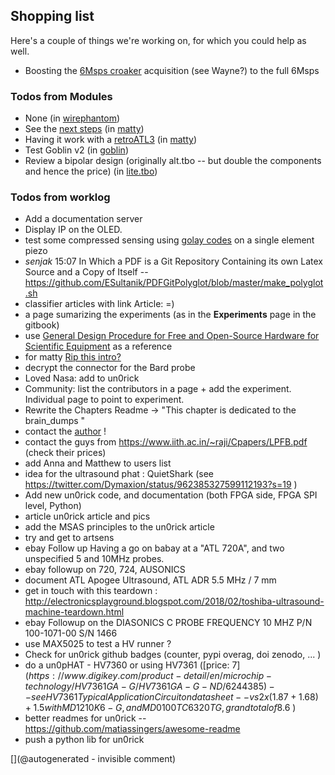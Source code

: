 ## Shopping list

Here's a couple of things we're working on, for which you could help as well.

* Boosting the [6Msps croaker](/retired/croaker/) acquisition (see Wayne?) to the full 6Msps 

### Todos from Modules
* None (in [wirephantom](/wirephantom/))
* See the <a href="/matty/nextsteps.md">next steps</a> (in [matty](/matty/))
* Having it work with a <a href="/retroATL3/">retroATL3</a> (in [matty](/matty/))
* Test Goblin v2 (in [goblin](/goblin/))
* Review a bipolar design (originally alt.tbo -- but double the components and hence the price) (in [lite.tbo](/lite.tbo/))


### Todos from worklog
* Add a documentation server
* Display IP on the OLED.
* test some compressed sensing using [golay codes](/include/20170325/PulseCode.pdf) on a single element piezo
* _senjak_ 15:07 In Which a PDF is a Git Repository Containing its own Latex Source and a Copy of Itself -- https://github.com/ESultanik/PDFGitPolyglot/blob/master/make_polyglot.sh
* classifier articles with link Article: =)
* a page sumarizing the experiments (as in the __Experiments__ page in the gitbook)
* use [General Design Procedure for Free and Open-Source Hardware for Scientific Equipment](http://www.mdpi.com/2411-9660/2/1/2/htm) as a reference
 * for matty [Rip this intro?](https://qspace.library.queensu.ca/bitstream/handle/1974/6235/Wall_Kieran_A_201012_PhD.pdf?sequence=1&isAllowed=y)
 * decrypt the connector for the Bard probe
* Loved Nasa: add to un0rick
* Community: list the contributors in a page + add the experiment. Individual page to point to experiment.
* Rewrite the Chapters Readme -> "This chapter is dedicated to the brain_dumps "
* contact the [author](https://repository.tudelft.nl/islandora/object/uuid%3A8784cc2b-10a1-47e7-a87f-ce25062d456f) !
* contact the guys from https://www.iith.ac.in/~raji/Cpapers/LPFB.pdf (check their prices)
* add Anna and Matthew to users list
 * idea for the ultrasound phat : QuietShark (see https://twitter.com/Dymaxion/status/962385327599112193?s=19 )
* Add new un0rick code, and documentation (both FPGA side, FPGA SPI level, Python)
* article un0rick article and pics
 * add the MSAS principles to the un0rick article
* try and get to artsens
* ebay Follow up Having a go on babay at a "ATL 720A", and two unspecified 5 and 10MHz probes.
 * ebay followup on 720, 724, AUSONICS
 * document ATL Apogee Ultrasound, ATL ADR 5.5 MHz / 7 mm
* get in touch with this teardown : http://electronicsplayground.blogspot.com/2018/02/toshiba-ultrasound-machine-teardown.html
* ebay Followup on the DIASONICS C PROBE FREQUENCY 10 MHZ P/N 100-1071-00 S/N 1466 
 * use MAX5025 to test a HV runner ?
* Check for un0rick github badges (counter, pypi overag, doi zenodo, ... )
* do a un0pHAT - HV7360 or using HV7361 ([price: 7$](https://www.digikey.com/product-detail/en/microchip-technology/HV7361GA-G/HV7361GA-G-ND/6244385) -- see HV7361 Typical Application Circuit on datasheet -- vs 2x (1.87 + 1.68)+1.5 with MD1210K6-G, and MD0100 TC6320TG, grand total of 8.6$	  ) 
* better readmes for un0rick -- https://github.com/matiassingers/awesome-readme
* push a python lib for un0rick




[](@autogenerated - invisible comment)